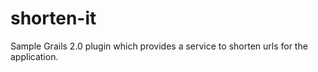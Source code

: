 shorten-it
==========

Sample Grails 2.0 plugin which provides a service to shorten urls for the application.



